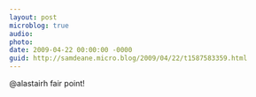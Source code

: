 ```yaml
---
layout: post
microblog: true
audio: 
photo: 
date: 2009-04-22 00:00:00 -0000
guid: http://samdeane.micro.blog/2009/04/22/t1587583359.html
---
```

@alastairh fair point!
